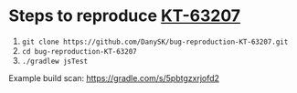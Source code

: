 # Steps to reproduce [KT-63207](https://youtrack.jetbrains.com/issue/KT-63207/Kotlin-MPP-JS-TypeError-mangledname-is-not-a-function-on-Kotlin-1.9.20)

1. `git clone https://github.com/DanySK/bug-reproduction-KT-63207.git`
2. `cd bug-reproduction-KT-63207`
3. `./gradlew jsTest`

Example build scan: https://gradle.com/s/5pbtgzxrjofd2
